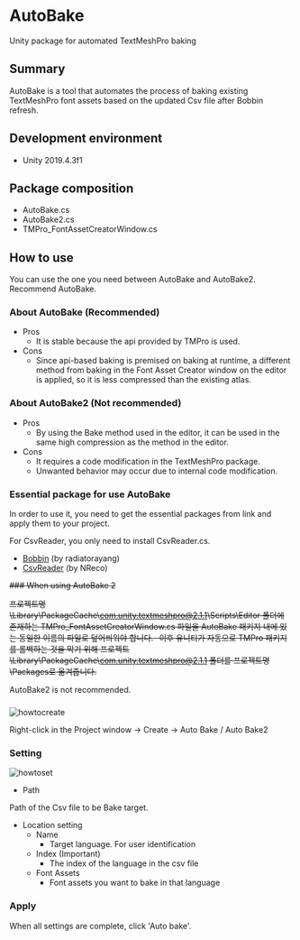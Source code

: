 # AutoBake
Unity package for automated TextMeshPro baking

## Summary
AutoBake is a tool that automates the process of baking existing TextMeshPro font assets based on the updated Csv file after Bobbin refresh.

## Development environment

-   Unity 2019.4.3f1

## Package composition

-   AutoBake.cs
-   AutoBake2.cs
-   TMPro_FontAssetCreatorWindow.cs


## How to use

You can use the one you need between AutoBake and AutoBake2. Recommend AutoBake.

### About AutoBake (Recommended)

-   Pros
    -   It is stable because the api provided by TMPro is used.
-   Cons
    -   Since api-based baking is premised on baking at runtime, a different method from baking in the Font Asset Creator window on the editor is applied, so it is less compressed than the existing atlas.

### About AutoBake2 (Not recommended)

-   Pros
    -   By using the Bake method used in the editor, it can be used in the same high compression as the method in the editor.
-   Cons
    -   It requires a code modification in the TextMeshPro package.
    -   Unwanted behavior may occur due to internal code modification.

### Essential package for use AutoBake

In order to use it, you need to get the essential packages from link and apply them to your project.

For CsvReader, you only need to install CsvReader.cs.

-   [Bobbin](https://github.com/radiatoryang/bobbin) (by radiatorayang)
-   [CsvReader](https://github.com/nreco/csv/) (by NReco)

~~### When using AutoBake 2~~

~~프로젝트명\Library\PackageCache\com.unity.textmeshpro@2.1.1\Scripts\Editor 폴더에 존재하는 TMPro_FontAssetCreatorWindow.cs 파일을 AutoBake 패키지 내에 있는 동일한 이름의 파일로 덮어씌워야 합니다.- 이후 유니티가 자동으로 TMPro 패키지를 롤백하는 것을 막기 위해 프로젝트\Library\PackageCache\com.unity.textmeshpro@2.1.1 폴더를 프로젝트명\Packages로 옮겨줍니다.~~

AutoBake2 is not recommended.

### 
![howtocreate](https://user-images.githubusercontent.com/43133819/88871472-ec30e500-d252-11ea-9559-07b5972dbba7.png)

Right-click in the Project window → Create → Auto Bake / Auto Bake2

### Setting

![howtoset](https://user-images.githubusercontent.com/43133819/88871551-2306fb00-d253-11ea-98c0-f1640110e526.png)

-   Path

Path of the Csv file to be Bake target.

-   Location setting
    -   Name
        -   Target language. For user identification
    -   Index (Important)
        -   The index of the language in the csv file
    -   Font Assets
        -   Font assets you want to bake in that language

### Apply

When all settings are complete, click 'Auto bake'.

